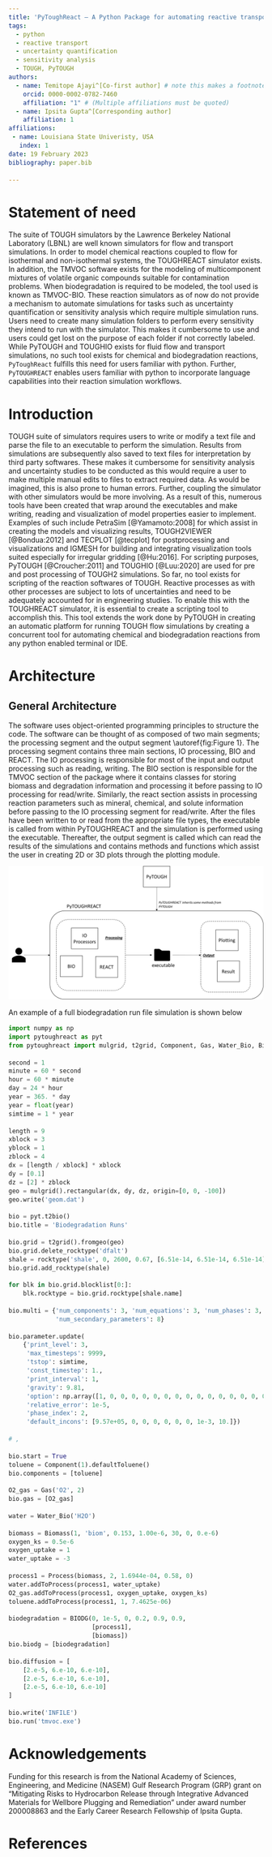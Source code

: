 ```yaml
---
title: 'PyToughReact – A Python Package for automating reactive transport and biodegradation simulations.'
tags:
  - python
  - reactive transport
  - uncertainty quantification
  - sensitivity analysis
  - TOUGH, PyTOUGH
authors:
  - name: Temitope Ajayi^[Co-first author] # note this makes a footnote saying 'Co-first author'
    orcid: 0000-0002-0782-7460
    affiliation: "1" # (Multiple affiliations must be quoted)
  - name: Ipsita Gupta^[Corresponding author]
    affiliation: 1
affiliations:
 - name: Louisiana State Univeristy, USA
   index: 1
date: 19 February 2023
bibliography: paper.bib
 
---
```


# Statement of need

The suite of TOUGH simulators by the Lawrence Berkeley National Laboratory (LBNL) are well known simulators for flow and transport simulations. In order to model chemical reactions coupled to flow for isothermal and non-isothermal systems, the TOUGHREACT simulator exists. In addition, the TMVOC software exists for the modeling of multicomponent mixtures of volatile organic compounds suitable for contamination problems. When biodegradation is required to be modeled, the tool used is known as TMVOC-BIO. These reaction simulators as of now do not provide a mechanism to automate simulations for tasks such as uncertainty quantification or sensitivity analysis which require multiple simulation runs. Users need to create many simulation folders to perform every sensitivity they intend to run with the simulator. This makes it cumbersome to use and users could get lost on the purpose of each folder if not correctly labeled. While PyTOUGH and TOUGHIO exists for fluid flow and transport simulations, no such tool exists for chemical and biodegradation reactions, `PyToughReact` fulfills this need for users familiar with python. Further, `PyTOUGHREACT` enables users familiar with python to incorporate language capabilities into their reaction simulation workflows.

# Introduction

TOUGH suite of simulators requires users to write or modify a text file and parse the file to an executable to perform the simulation. Results from simulations are subsequently also saved to text files for interpretation by third party softwares. These makes it cumbersome for sensitivity analysis and uncertainty studies to be conducted as this would require a user to make multiple manual edits to files to extract required data. As would be imagined, this is also prone to human errors. Further, coupling the simulator with other simulators would be more involving. As a result of this, numerous tools have been created that wrap around the executables and make writing, reading and visualization of model properties easier to implement. Examples of such include PetraSim [@Yamamoto:2008] for which assist in creating the models and visualizing results, TOUGH2VIEWER [@Bondua:2012] and TECPLOT [@tecplot] for postprocessing and visualizations and IGMESH for building and integrating visualization tools suited especially for irregular gridding [@Hu:2016]. For scripting purposes, PyTOUGH [@Croucher:2011] and TOUGHIO [@Luu:2020] are used for pre and post processing of TOUGH2 simulations. So far, no tool exists for scripting of the reaction softwares of TOUGH. Reactive processes as with other processes are subject to lots of uncertainties and need to be adequately accounted for in engineering studies. To enable this with the TOUGHREACT simulator, it is essential to create a scripting tool to accomplish this. This tool extends the work done by PyTOUGH in creating an automatic platform for running TOUGH flow simulations by creating a concurrent tool for automating chemical and biodegradation reactions from any python enabled terminal or IDE.  

# Architecture

## General Architecture

The software uses object-oriented programming principles to structure the code. The software can be thought of as composed of two main segments; the processing segment and the output segment \autoref{fig:Figure 1}. The processing segment contains three main sections, IO processing, BIO and REACT.  The IO processing is responsible for most of the input and output processing such as reading, writing. The BIO section is responsible for the TMVOC section of the package where it contains classes for storing biomass and degradation information and processing it before passing to IO processing for read/write. Similarly, the react section assists in processing reaction parameters such as mineral, chemical, and solute information before passing to the IO processing segment for read/write. After the files have been written to or read from the appropriate file types, the executable is called from within PyTOUGHREACT and the simulation is performed using the executable. Thereafter, the output segment is called which can read the results of the simulations and contains methods and functions which assist the user in creating 2D or 3D plots through the plotting module.

![Caption for example figure.\label{fig:Figure 1}](../images/general_architecture.png)


An example of a full biodegradation run file simulation is shown below

```python
import numpy as np
import pytoughreact as pyt
from pytoughreact import mulgrid, t2grid, Component, Gas, Water_Bio, Biomass, Process, BIODG, rocktype

second = 1
minute = 60 * second
hour = 60 * minute
day = 24 * hour
year = 365. * day
year = float(year)
simtime = 1 * year

length = 9
xblock = 3
yblock = 1
zblock = 4
dx = [length / xblock] * xblock
dy = [0.1]
dz = [2] * zblock
geo = mulgrid().rectangular(dx, dy, dz, origin=[0, 0, -100])
geo.write('geom.dat')

bio = pyt.t2bio()
bio.title = 'Biodegradation Runs'

bio.grid = t2grid().fromgeo(geo)
bio.grid.delete_rocktype('dfalt')
shale = rocktype('shale', 0, 2600, 0.67, [6.51e-14, 6.51e-14, 6.51e-14], 1.5, 900)
bio.grid.add_rocktype(shale)

for blk in bio.grid.blocklist[0:]:
    blk.rocktype = bio.grid.rocktype[shale.name]

bio.multi = {'num_components': 3, 'num_equations': 3, 'num_phases': 3,
             'num_secondary_parameters': 8}

bio.parameter.update(
    {'print_level': 3,
     'max_timesteps': 9999,
     'tstop': simtime,
     'const_timestep': 1.,
     'print_interval': 1,
     'gravity': 9.81,
     'option': np.array([1, 0, 0, 0, 0, 0, 0, 0, 0, 0, 0, 0, 0, 0, 0, 0, 0, 0, 0, 0, 0, 0, 0, 0, 0]),
     'relative_error': 1e-5,
     'phase_index': 2,
     'default_incons': [9.57e+05, 0, 0, 0, 0, 0, 0, 1e-3, 10.]})

# ,

bio.start = True
toluene = Component(1).defaultToluene()
bio.components = [toluene]

O2_gas = Gas('O2', 2)
bio.gas = [O2_gas]

water = Water_Bio('H2O')

biomass = Biomass(1, 'biom', 0.153, 1.00e-6, 30, 0, 0.e-6)
oxygen_ks = 0.5e-6
oxygen_uptake = 1
water_uptake = -3

process1 = Process(biomass, 2, 1.6944e-04, 0.58, 0)
water.addToProcess(process1, water_uptake)
O2_gas.addToProcess(process1, oxygen_uptake, oxygen_ks)
toluene.addToProcess(process1, 1, 7.4625e-06)

biodegradation = BIODG(0, 1e-5, 0, 0.2, 0.9, 0.9,
                       [process1],
                       [biomass])
bio.biodg = [biodegradation]

bio.diffusion = [
    [2.e-5, 6.e-10, 6.e-10],
    [2.e-5, 6.e-10, 6.e-10],
    [2.e-5, 6.e-10, 6.e-10]
]

bio.write('INFILE')
bio.run('tmvoc.exe')

```




# Acknowledgements

Funding for this research is from the National Academy of Sciences, Engineering, and Medicine (NASEM) Gulf Research 
Program (GRP) grant on “Mitigating Risks to Hydrocarbon Release through Integrative Advanced Materials for Wellbore 
Plugging and Remediation” under award number 200008863 and the Early Career Research Fellowship of Ipsita Gupta.

# References